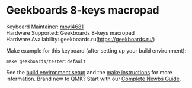 Geekboards 8-keys macropad
=====

Keyboard Maintainer: [moyi4681](https://github.com/moyi4681)  
Hardware Supported: Geekboards 8-keys macropad  
Hardware Availability: geekboards.ru(https://geekboards.ru/)

Make example for this keyboard (after setting up your build environment):

    make geekboards/tester:default

See the [build environment setup](https://docs.qmk.fm/#/getting_started_build_tools) and the [make instructions](https://docs.qmk.fm/#/getting_started_make_guide) for more information. Brand new to QMK? Start with our [Complete Newbs Guide](https://docs.qmk.fm/#/newbs).
